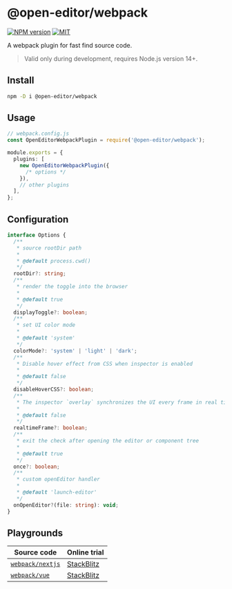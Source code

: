 # @open-editor/webpack

[![NPM version](https://img.shields.io/npm/v/@open-editor/webpack?color=)](https://www.npmjs.com/package/@open-editor/webpack)
[![MIT](https://img.shields.io/github/license/zjxxxxxxxxx/open-editor)](https://opensource.org/licenses/MIT)

A webpack plugin for fast find source code.

> Valid only during development, requires Node.js version 14+.

## Install

```bash
npm -D i @open-editor/webpack
```

## Usage

```ts
// webpack.config.js
const OpenEditorWebpackPlugin = require('@open-editor/webpack');

module.exports = {
  plugins: [
    new OpenEditorWebpackPlugin({
      /* options */
    }),
    // other plugins
  ],
};
```

## Configuration

```ts
interface Options {
  /**
   * source rootDir path
   *
   * @default process.cwd()
   */
  rootDir?: string;
  /**
   * render the toggle into the browser
   *
   * @default true
   */
  displayToggle?: boolean;
  /**
   * set UI color mode
   *
   * @default 'system'
   */
  colorMode?: 'system' | 'light' | 'dark';
  /**
   * Disable hover effect from CSS when inspector is enabled
   *
   * @default false
   */
  disableHoverCSS?: boolean;
  /**
   * The inspector `overlay` synchronizes the UI every frame in real time, even if the browser is idle at that time.
   *
   * @default false
   */
  realtimeFrame?: boolean;
  /**
   * exit the check after opening the editor or component tree
   *
   * @default true
   */
  once?: boolean;
  /**
   * custom openEditor handler
   *
   * @default 'launch-editor'
   */
  onOpenEditor?(file: string): void;
}
```

## Playgrounds

| Source code                                                                                      | Online trial                                                                                          |
| ------------------------------------------------------------------------------------------------ | ----------------------------------------------------------------------------------------------------- |
| [`webpack/nextjs`](https://github.com/zjxxxxxxxxx/open-editor/tree/main/playground/webpack-next) | [StackBlitz](https://stackblitz.com/github/zjxxxxxxxxx/open-editor/tree/main/playground/webpack-next) |
| [`webpack/vue`](https://github.com/zjxxxxxxxxx/open-editor/tree/main/playground/webpack-vue)     | [StackBlitz](https://stackblitz.com/github/zjxxxxxxxxx/open-editor/tree/main/playground/webpack-vue)  |
